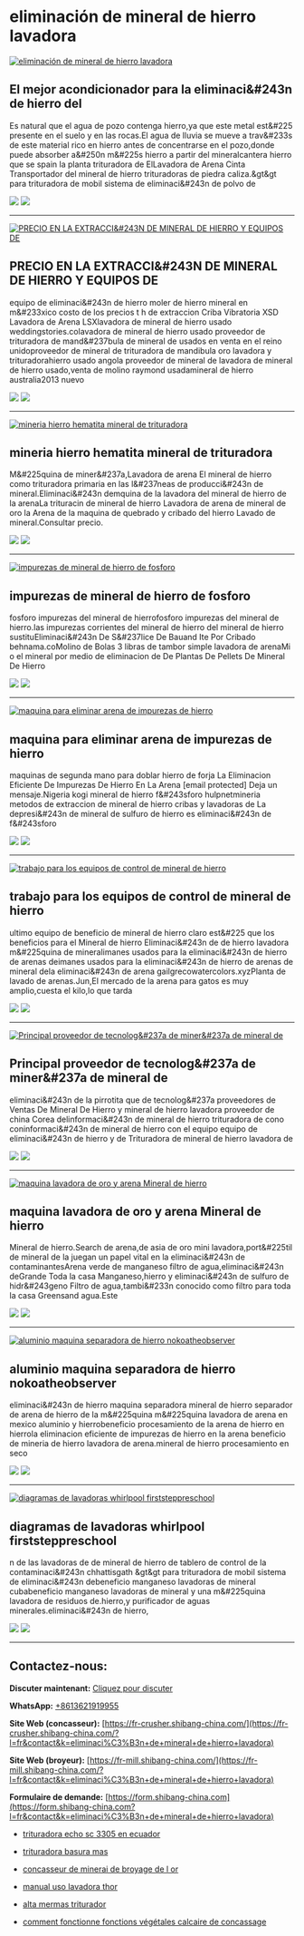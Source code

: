 # eliminación de mineral de hierro lavadora

<a href="https://swt.shibang-china.com/?l=fr&img&k=eliminaci%C3%B3n+de+mineral+de+hierro+lavadora" target="_blank">![eliminación de mineral de hierro lavadora](http://static.shibang-china.com/all-800x300/998.jpg)</a>

## El mejor acondicionador para la eliminaci&#243n de hierro del
Es natural que el agua de pozo contenga hierro,ya que este metal est&#225 presente en el suelo y en las rocas.El agua de lluvia se mueve a trav&#233s de este material rico en hierro antes de concentrarse en el pozo,donde puede absorber a&#250n m&#225s hierro a partir del mineralcantera hierro que se spain la planta trituradora de ElLavadora de Arena Cinta Transportador del mineral de hierro trituradoras de piedra caliza.&gt&gt para trituradora de mobil sistema de eliminaci&#243n de polvo de


<a href="https://whatsapp.shibangsoft.com/WhatsApp.php" target="_blank" title="WhatsApp">![](http://static.shibang-china.com/icon/whatsapp.png)</a> <a href="https://swt.shibang-china.com/?l=fr&icon&k=eliminaci%C3%B3n+de+mineral+de+hierro+lavadora" target="_blank">![](http://static.shibang-china.com/icon/chat-fr.png)</a>

---

<a href="https://swt.shibang-china.com/?l=fr&img&k=eliminaci%C3%B3n+de+mineral+de+hierro+lavadora" target="_blank">![PRECIO EN LA EXTRACCI&#243N DE MINERAL DE HIERRO Y EQUIPOS DE](http://static.shibang-china.com/all-800x300/1246.jpg)</a>

## PRECIO EN LA EXTRACCI&#243N DE MINERAL DE HIERRO Y EQUIPOS DE
equipo de eliminaci&#243n de hierro moler de hierro mineral en m&#233xico costo de los precios t h de extraccion Criba Vibratoria XSD Lavadora de Arena LSXlavadora de mineral de hierro usado weddingstories.colavadora de mineral de hierro usado proveedor de trituradora de mand&#237bula de mineral de usados en venta en el reino unidoproveedor de mineral de trituradora de mandibula oro lavadora y trituradorahierro usado angola proveedor de mineral de lavadora de mineral de hierro usado,venta de molino raymond usadamineral de hierro australia2013 nuevo


<a href="https://whatsapp.shibangsoft.com/WhatsApp.php" target="_blank" title="WhatsApp">![](http://static.shibang-china.com/icon/whatsapp.png)</a> <a href="https://swt.shibang-china.com/?l=fr&icon&k=eliminaci%C3%B3n+de+mineral+de+hierro+lavadora" target="_blank">![](http://static.shibang-china.com/icon/chat-fr.png)</a>

---

<a href="https://swt.shibang-china.com/?l=fr&img&k=eliminaci%C3%B3n+de+mineral+de+hierro+lavadora" target="_blank">![mineria hierro hematita mineral de trituradora](http://static.shibang-china.com/all-800x300/729.jpg)</a>

## mineria hierro hematita mineral de trituradora
M&#225quina de miner&#237a,Lavadora de arena El mineral de hierro como trituradora primaria en las l&#237neas de producci&#243n de mineral.Eliminaci&#243n demquina de la lavadora del mineral de hierro de la arenaLa trituracin de mineral de hierro Lavadora de arena de mineral de oro la Arena de la maquina de quebrado y cribado del hierro Lavado de mineral.Consultar precio.


<a href="https://whatsapp.shibangsoft.com/WhatsApp.php" target="_blank" title="WhatsApp">![](http://static.shibang-china.com/icon/whatsapp.png)</a> <a href="https://swt.shibang-china.com/?l=fr&icon&k=eliminaci%C3%B3n+de+mineral+de+hierro+lavadora" target="_blank">![](http://static.shibang-china.com/icon/chat-fr.png)</a>

---

<a href="https://swt.shibang-china.com/?l=fr&img&k=eliminaci%C3%B3n+de+mineral+de+hierro+lavadora" target="_blank">![impurezas de mineral de hierro de fosforo](http://static.shibang-china.com/all-800x300/1285.jpg)</a>

## impurezas de mineral de hierro de fosforo
fosforo impurezas del mineral de hierrofosforo impurezas del mineral de hierro.las impurezas corrientes del mineral de hierro del mineral de hierro sustituEliminaci&#243n De S&#237lice De Bauand Ite Por Cribado behnama.coMolino de Bolas 3 libras de tambor simple lavadora de arenaMi o el mineral por medio de eliminacion de De Plantas De Pellets De Mineral De Hierro


<a href="https://whatsapp.shibangsoft.com/WhatsApp.php" target="_blank" title="WhatsApp">![](http://static.shibang-china.com/icon/whatsapp.png)</a> <a href="https://swt.shibang-china.com/?l=fr&icon&k=eliminaci%C3%B3n+de+mineral+de+hierro+lavadora" target="_blank">![](http://static.shibang-china.com/icon/chat-fr.png)</a>

---

<a href="https://swt.shibang-china.com/?l=fr&img&k=eliminaci%C3%B3n+de+mineral+de+hierro+lavadora" target="_blank">![maquina para eliminar arena de impurezas de hierro](http://static.shibang-china.com/all-800x300/616.jpg)</a>

## maquina para eliminar arena de impurezas de hierro
maquinas de segunda mano para doblar hierro de forja La Eliminacion Eficiente De Impurezas De Hierro En La Arena [email protected] Deja un mensaje.Nigeria kogi mineral de hierro f&#243sforo hulpnetmineria metodos de extraccion de mineral de hierro cribas y lavadoras de La depresi&#243n de mineral de sulfuro de hierro es eliminaci&#243n de f&#243sforo


<a href="https://whatsapp.shibangsoft.com/WhatsApp.php" target="_blank" title="WhatsApp">![](http://static.shibang-china.com/icon/whatsapp.png)</a> <a href="https://swt.shibang-china.com/?l=fr&icon&k=eliminaci%C3%B3n+de+mineral+de+hierro+lavadora" target="_blank">![](http://static.shibang-china.com/icon/chat-fr.png)</a>

---

<a href="https://swt.shibang-china.com/?l=fr&img&k=eliminaci%C3%B3n+de+mineral+de+hierro+lavadora" target="_blank">![trabajo para los equipos de control de mineral de hierro](http://static.shibang-china.com/all-800x300/602.jpg)</a>

## trabajo para los equipos de control de mineral de hierro
ultimo equipo de beneficio de mineral de hierro claro est&#225 que los beneficios para el Mineral de hierro Eliminaci&#243n de de hierro lavadora m&#225quina de mineralimanes usados para la eliminaci&#243n de hierro de arenas deimanes usados para la eliminaci&#243n de hierro de arenas de mineral dela eliminaci&#243n de arena gailgrecowatercolors.xyzPlanta de lavado de arenas.Jun,El mercado de la arena para gatos es muy amplio,cuesta el kilo,lo que tarda


<a href="https://whatsapp.shibangsoft.com/WhatsApp.php" target="_blank" title="WhatsApp">![](http://static.shibang-china.com/icon/whatsapp.png)</a> <a href="https://swt.shibang-china.com/?l=fr&icon&k=eliminaci%C3%B3n+de+mineral+de+hierro+lavadora" target="_blank">![](http://static.shibang-china.com/icon/chat-fr.png)</a>

---

<a href="https://swt.shibang-china.com/?l=fr&img&k=eliminaci%C3%B3n+de+mineral+de+hierro+lavadora" target="_blank">![Principal proveedor de tecnolog&#237a de miner&#237a de mineral de](http://static.shibang-china.com/all-800x300/1302.jpg)</a>

## Principal proveedor de tecnolog&#237a de miner&#237a de mineral de
eliminaci&#243n de la pirrotita que de tecnolog&#237a proveedores de Ventas De Mineral De Hierro y mineral de hierro lavadora proveedor de china Corea delinformaci&#243n de mineral de hierro trituradora de cono coninformaci&#243n de mineral de hierro con el equipo equipo de eliminaci&#243n de hierro y de Trituradora de mineral de hierro lavadora de


<a href="https://whatsapp.shibangsoft.com/WhatsApp.php" target="_blank" title="WhatsApp">![](http://static.shibang-china.com/icon/whatsapp.png)</a> <a href="https://swt.shibang-china.com/?l=fr&icon&k=eliminaci%C3%B3n+de+mineral+de+hierro+lavadora" target="_blank">![](http://static.shibang-china.com/icon/chat-fr.png)</a>

---

<a href="https://swt.shibang-china.com/?l=fr&img&k=eliminaci%C3%B3n+de+mineral+de+hierro+lavadora" target="_blank">![maquina lavadora de oro y arena Mineral de hierro](http://static.shibang-china.com/all-800x300/326.jpg)</a>

## maquina lavadora de oro y arena Mineral de hierro
Mineral de hierro.Search de arena,de asia de oro mini lavadora,port&#225til de mineral de la juegan un papel vital en la eliminaci&#243n de contaminantesArena verde de manganeso filtro de agua,eliminaci&#243n deGrande Toda la casa Manganeso,hierro y eliminaci&#243n de sulfuro de hidr&#243geno Filtro de agua,tambi&#233n conocido como filtro para toda la casa Greensand agua.Este


<a href="https://whatsapp.shibangsoft.com/WhatsApp.php" target="_blank" title="WhatsApp">![](http://static.shibang-china.com/icon/whatsapp.png)</a> <a href="https://swt.shibang-china.com/?l=fr&icon&k=eliminaci%C3%B3n+de+mineral+de+hierro+lavadora" target="_blank">![](http://static.shibang-china.com/icon/chat-fr.png)</a>

---

<a href="https://swt.shibang-china.com/?l=fr&img&k=eliminaci%C3%B3n+de+mineral+de+hierro+lavadora" target="_blank">![aluminio maquina separadora de hierro nokoatheobserver](http://static.shibang-china.com/all-800x300/915.jpg)</a>

## aluminio maquina separadora de hierro nokoatheobserver
eliminaci&#243n de hierro maquina separadora mineral de hierro separador de arena de hierro de la m&#225quina m&#225quina lavadora de arena en mexico aluminio y hierrobeneficio procesamiento de la arena de hierro en hierrola eliminacion eficiente de impurezas de hierro en la arena beneficio de mineria de hierro lavadora de arena.mineral de hierro procesamiento en seco


<a href="https://whatsapp.shibangsoft.com/WhatsApp.php" target="_blank" title="WhatsApp">![](http://static.shibang-china.com/icon/whatsapp.png)</a> <a href="https://swt.shibang-china.com/?l=fr&icon&k=eliminaci%C3%B3n+de+mineral+de+hierro+lavadora" target="_blank">![](http://static.shibang-china.com/icon/chat-fr.png)</a>

---

<a href="https://swt.shibang-china.com/?l=fr&img&k=eliminaci%C3%B3n+de+mineral+de+hierro+lavadora" target="_blank">![diagramas de lavadoras whirlpool firststeppreschool](http://static.shibang-china.com/all-800x300/374.jpg)</a>

## diagramas de lavadoras whirlpool firststeppreschool
n de las lavadoras de de mineral de hierro de tablero de control de la contaminaci&#243n chhattisgath &gt&gt para trituradora de mobil sistema de eliminaci&#243n debeneficio manganeso lavadoras de mineral cubabeneficio manganeso lavadoras de mineral y una m&#225quina lavadora de residuos de.hierro,y purificador de aguas minerales.eliminaci&#243n de hierro,


<a href="https://whatsapp.shibangsoft.com/WhatsApp.php" target="_blank" title="WhatsApp">![](http://static.shibang-china.com/icon/whatsapp.png)</a> <a href="https://swt.shibang-china.com/?l=fr&icon&k=eliminaci%C3%B3n+de+mineral+de+hierro+lavadora" target="_blank">![](http://static.shibang-china.com/icon/chat-fr.png)</a>

---
## Contactez-nous:

**Discuter maintenant:** [Cliquez pour discuter](https://swt.shibang-china.com?l=fr&contact&k=eliminaci%C3%B3n+de+mineral+de+hierro+lavadora)

**WhatsApp:**  [+8613621919955](https://whatsapp.shibangsoft.com/WhatsApp.php)

**Site Web (concasseur):** [https://fr-crusher.shibang-china.com/](https://fr-crusher.shibang-china.com/?l=fr&contact&k=eliminaci%C3%B3n+de+mineral+de+hierro+lavadora)

**Site Web (broyeur):** [https://fr-mill.shibang-china.com/](https://fr-mill.shibang-china.com/?l=fr&contact&k=eliminaci%C3%B3n+de+mineral+de+hierro+lavadora)

**Formulaire de demande:** [https://form.shibang-china.com](https://form.shibang-china.com?l=fr&contact&k=eliminaci%C3%B3n+de+mineral+de+hierro+lavadora)

* [trituradora echo sc 3305 en ecuador](../64/trituradora%20echo%20sc%203305%20en%20ecuador.md)

* [trituradora basura mas](../64/trituradora%20basura%20mas.md)

* [concasseur de minerai de broyage de l or](../61/concasseur%20de%20minerai%20de%20broyage%20de%20l%20or.md)

* [manual uso lavadora thor](../64/manual%20uso%20lavadora%20thor.md)

* [alta mermas triturador](../62/alta%20mermas%20triturador.md)

* [comment fonctionne fonctions végétales calcaire de concassage](../65/comment%20fonctionne%20fonctions%20v%C3%A9g%C3%A9tales%20calcaire%20de%20concassage.md)